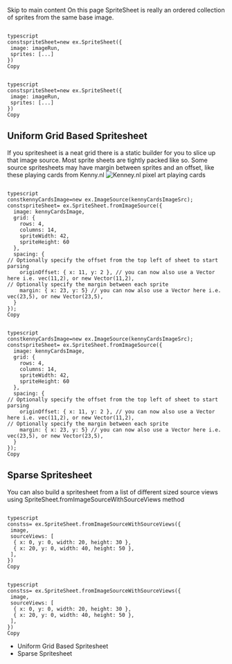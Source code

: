 Skip to main content
On this page
SpriteSheet is really an ordered collection of sprites from the same base image.
```

typescript
constspriteSheet=new ex.SpriteSheet({
 image: imageRun,
 sprites: [...]
})
Copy
```
```

typescript
constspriteSheet=new ex.SpriteSheet({
 image: imageRun,
 sprites: [...]
})
Copy
```

## Uniform Grid Based Spritesheet​
If you spritesheet is a neat grid there is a static builder for you to slice up that image source. Most sprite sheets are tightly packed like so.
Some source spritesheets may have margin between sprites and an offset, like these playing cards from Kenny.nl
![Kenney.nl pixel art playing cards](https://excaliburjs.com/docs/spritesheets)
```

typescript
constkennyCardsImage=new ex.ImageSource(kennyCardsImageSrc);
constspriteSheet= ex.SpriteSheet.fromImageSource({
  image: kennyCardsImage,
  grid: {
    rows: 4,
    columns: 14,
    spriteWidth: 42,
    spriteHeight: 60
  },
  spacing: {
// Optionally specify the offset from the top left of sheet to start parsing
    originOffset: { x: 11, y: 2 }, // you can now also use a Vector here i.e. vec(11,2), or new Vector(11,2),
// Optionally specify the margin between each sprite
    margin: { x: 23, y: 5} // you can now also use a Vector here i.e. vec(23,5), or new Vector(23,5),
  }
});
Copy
```
```

typescript
constkennyCardsImage=new ex.ImageSource(kennyCardsImageSrc);
constspriteSheet= ex.SpriteSheet.fromImageSource({
  image: kennyCardsImage,
  grid: {
    rows: 4,
    columns: 14,
    spriteWidth: 42,
    spriteHeight: 60
  },
  spacing: {
// Optionally specify the offset from the top left of sheet to start parsing
    originOffset: { x: 11, y: 2 }, // you can now also use a Vector here i.e. vec(11,2), or new Vector(11,2),
// Optionally specify the margin between each sprite
    margin: { x: 23, y: 5} // you can now also use a Vector here i.e. vec(23,5), or new Vector(23,5),
  }
});
Copy
```

## Sparse Spritesheet​
You can also build a spritesheet from a list of different sized source views using SpriteSheet.fromImageSourceWithSourceViews method
```

typescript
constss= ex.SpriteSheet.fromImageSourceWithSourceViews({
 image,
 sourceViews: [
  { x: 0, y: 0, width: 20, height: 30 },
  { x: 20, y: 0, width: 40, height: 50 },
 ],
})
Copy
```
```

typescript
constss= ex.SpriteSheet.fromImageSourceWithSourceViews({
 image,
 sourceViews: [
  { x: 0, y: 0, width: 20, height: 30 },
  { x: 20, y: 0, width: 40, height: 50 },
 ],
})
Copy
```

  * Uniform Grid Based Spritesheet
  * Sparse Spritesheet


